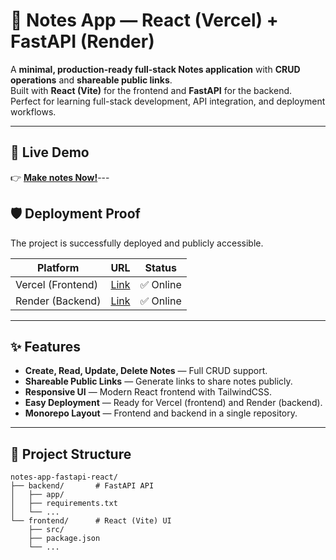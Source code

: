 # 📝 Notes App — React (Vercel) + FastAPI (Render)

A **minimal, production-ready full-stack Notes application** with **CRUD operations** and **shareable public links**.  
Built with **React (Vite)** for the frontend and **FastAPI** for the backend.  
Perfect for learning full-stack development, API integration, and deployment workflows.

---

## 🚀 Live Demo

👉 **[Make notes Now!](https://notes-app-wp7d.vercel.app/)**---

## 🛡️ Deployment Proof

The project is successfully deployed and publicly accessible.

| Platform | URL | Status |
|----------|-----|--------|
| Vercel (Frontend) | [Link](https://<your-frontend-url>) | ✅ Online |
| Render (Backend) | [Link](https://<your-backend-url>) | ✅ Online |

---

## ✨ Features

- **Create, Read, Update, Delete Notes** — Full CRUD support.  
- **Shareable Public Links** — Generate links to share notes publicly.  
- **Responsive UI** — Modern React frontend with TailwindCSS.  
- **Easy Deployment** — Ready for Vercel (frontend) and Render (backend).  
- **Monorepo Layout** — Frontend and backend in a single repository.  

---

## 📁 Project Structure

```plaintext
notes-app-fastapi-react/
├── backend/       # FastAPI API
│   ├── app/
│   ├── requirements.txt
│   └── ...
└── frontend/      # React (Vite) UI
    ├── src/
    ├── package.json
    └── ...
